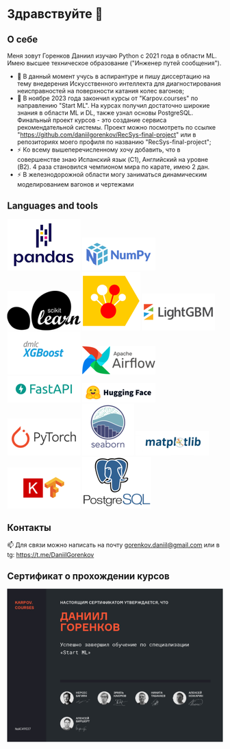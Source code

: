 # Здравствуйте 👋
## О себе
Меня зовут Горенков Даниил изучаю Python с 2021 года в области ML. Имею высшее техническое образование ("Инженер путей сообщения").
- 🔭 В данный момент учусь в аспирантуре и пишу диссертацию на тему внедерения Искусственного интеллекта для диагностирования неисправностей на поверхности катания колес вагонов;
- 🌱 В ноябре 2023 года закончил курсы от "Karpov.courses" по направлению "Start ML". На курсах получил достаточно широкие знания в области ML и DL, также узнал основы PostgreSQL. Финальный проект курсов - это создание сервиса рекомендательной системы. Проект можно посмотреть по ссылке "https://github.com/daniilgorenkov/RecSys-final-project" или в репозиториях моего профиля по названию "RecSys-final-project";
- ⚡ Ко всему вышеперечисленному хочу добавить, что в совершенстве знаю Испанский язык (C1), Английский на уровне (B2). 4 раза становился чемпионом мира по карате, имею 2 дан.
- ⚡ В железнодорожной области могу заниматься динамическим моделированием вагонов и чертежами 
## Languages and tools
![Image alt](https://github.com/daniilgorenkov/daniilgorenkov/blob/main/pandas_logo.png) ![Image alt](https://github.com/daniilgorenkov/daniilgorenkov/blob/main/NumPy_logo.png) 
![Image alt](https://github.com/daniilgorenkov/daniilgorenkov/blob/main/scikit-learn.png) ![Image alt](https://github.com/daniilgorenkov/daniilgorenkov/blob/main/CatBoostLogo.png) 
![Image alt](https://github.com/daniilgorenkov/daniilgorenkov/blob/main/light_gbm_logo.png) ![Image alt](https://github.com/daniilgorenkov/daniilgorenkov/blob/main/xgboost_logo.png)
![Image alt](https://github.com/daniilgorenkov/daniilgorenkov/blob/main/AirflowLogo.png) ![Image alt](https://github.com/daniilgorenkov/daniilgorenkov/blob/main/fastapi_logo.png)
![Image alt](https://github.com/daniilgorenkov/daniilgorenkov/blob/main/hf_logo.png) ![Image alt](https://github.com/daniilgorenkov/daniilgorenkov/blob/main/pytorch_logo.png)
![Image alt](https://github.com/daniilgorenkov/daniilgorenkov/blob/main/seaborn_logo.png) ![Image alt](https://github.com/daniilgorenkov/daniilgorenkov/blob/main/matplotlib_logo.png)
![Image alt](https://github.com/daniilgorenkov/daniilgorenkov/blob/main/keras_tf_logo.png) ![Image alt](https://github.com/daniilgorenkov/daniilgorenkov/blob/main/postrgesql_logo.png)
## Контакты
📫 Для связи можно написать на почту gorenkov.daniil@gmail.com или в tg: https://t.me/DaniilGorenkov
## Сертификат о прохождении курсов
![Image alt](https://github.com/daniilgorenkov/daniilgorenkov/blob/main/Сертификат%20о%20прохождении%20курсов%20Start%20ML_page.jpg)
<!--
**daniilgorenkov/daniilgorenkov** is a ✨ _special_ ✨ repository because its `README.md` (this file) appears on your GitHub profile.

Here are some ideas to get you started:

- 🔭 I’m currently working on ...
- 🌱 I’m currently learning ...
- 👯 I’m looking to collaborate on ...
- 🤔 I’m looking for help with ...
- 💬 Ask me about ...
- 📫 How to reach me: ...
- 😄 Pronouns: ...
- ⚡ Fun fact: ...
-->
